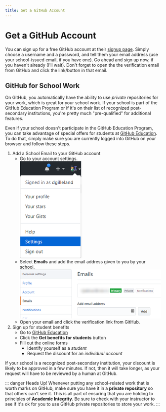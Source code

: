 ```yaml
---
title: Get a GitHub Account
---
```

# Get a GitHub Account

You can sign up for a free GitHub account at their [signup page](https://github.com/join). Simply choose a username and a password, and tell them your email address (use your school-issued email, if you have one). Go ahead and sign up now, if you haven't already (I'll wait). Don't forget to open the the verification email from GitHub and click the link/button in that email.

## GitHub for School Work

On GitHub, you automatically have the ability to use *private* repositories for your work, which is great for your school work. If your school is part of the GitHub Education Program or if it's on their list of recognized post-secondary institutions, you're pretty much "pre-qualified" for additional features.

Even if your school doesn't participate in the GitHub Education Program, you can take advantage of special offers for students at [GitHub Education](https://education.github.com/students). To do that, simply make sure you are currently logged into GitHub on your browser and follow these steps.

1. Add a School Email to your GitHub account
    - Go to your account settings.<br />![Settings](./ghSettings.png)
    - Select **Emails** and add the email address given to you by your school.<br />![Add Email](./ghAddEmail.png)
    - Open your email and click the verification link from GitHub.
1. Sign up for student benefits
    - Go to [GitHub Education](https://education.github.com/students)
    - Click the **Get benefits for students** button
    - Fill out the online forms
        - Identify yourself as a *student*
        - Request the discount for an *individual account*

If your school is a recognized post-secondary institution, your discount is likely to be approved in a few minutes. If not, then it will take longer, as your request will have to be reviewed by a human at GitHub.

::: danger Heads Up!
Whenever putting any school-related work that is worth marks on GitHub, make sure you have it in a **private repository** so that others can't see it. This is all part of ensuring that you are holding to principles of **Academic Integrity**. Be sure to check with your instructor to see if it's ok for you to use GitHub private repositories to store your work.
:::

